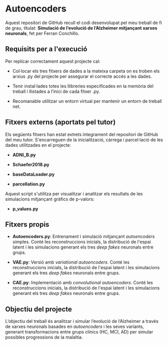 # Autoencoders

Aquest repositori de GitHub recull el codi desenvolupat pel meu treball de fi de grau, titulat: **Simulació de l’evolució de l’Alzheimer mitjançant xarxes neuronals**, fet per Ferran Conchillo.

## Requisits per a l'execució

Per replicar correctament aquest projecte cal:

- Col·locar els tres fitxers de dades a la mateixa carpeta on es troben els arxius .py del projecte per assegurar el correcte accés a les dades.

- Tenir instal·lades totes les llibreries especificades en la memòria del treball i llistades a l’inici de cada fitxer .py.

- Recomanable utilitzar un entorn virtual per mantenir un entorn de treball net.

## Fitxers externs (aportats pel tutor)

Els següents fitxers han estat extrets íntegrament del repositori de GitHub del meu tutor. S'encarreguen de la inicialització, càrrega i parcel·lació de les dades utilitzades en el projecte:

- **ADNI_B.py**

- **Schaefer2018.py**

- **baseDataLoader.py**

- **parcellation.py**

Aquest script s'utilitza per visualitzar i analitzar els resultats de les simulacions mitjançant gràfics de p-valors:

- **p_values.py**

## Fitxers propis

- **Autoencoders.py**: Entrenament i simulació mitjançant *autoencoders* simples. Conté les reconstruccions inicials, la distribució de l'espai latent i les simulacions generant els tres *deep fakes* neuronals entre grups.

- **VAE.py**: Versió amb *variational autoencoders*. Conté les reconstruccions inicials, la distribució de l'espai latent i les simulacions generant els tres *deep fakes* neuronals entre grups.

- **CAE.py**: Implementació amb *convolutional autoencoders*. Conté les reconstruccions inicials, la distribució de l'espai latent i les simulacions generant els tres *deep fakes* neuronals entre grups.

## Objectiu del projecte

L’objectiu del treball és analitzar i simular l’evolució de l’Alzheimer a través de xarxes neuronals basades en *autoencoders* i les seves variants, generant transformacions entre grups clínics (HC, MCI, AD) per simular possibles progressions de la malaltia.

